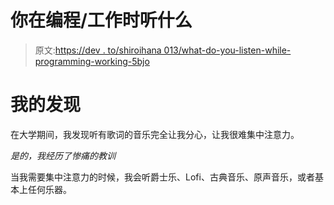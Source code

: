 # 你在编程/工作时听什么

> 原文:[https://dev . to/shiroihana 013/what-do-you-listen-while-programming-working-5bjo](https://dev.to/shiroihana013/what-do-you-listen-to-while-programming-working-5bjo)

# [](#my-discovery)我的发现

在大学期间，我发现听有歌词的音乐完全让我分心，让我很难集中注意力。

*是的，我经历了惨痛的教训*

当我需要集中注意力的时候，我会听爵士乐、Lofi、古典音乐、原声音乐，或者基本上任何乐器。